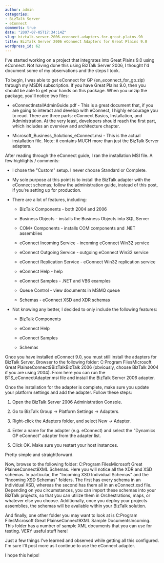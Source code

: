```yaml
---
author: admin
categories:
- BizTalk Server
- eConnect
comments: true
date: "2007-07-05T17:34:14Z"
slug: biztalk-server-2006-econnect-adapters-for-great-plains-90
title: BizTalk Server 2006 eConnect Adapters for Great Plains 9.0
wordpress_id: 62
---
```


I've started working on a project that integrates into Great Plains 9.0 using eConnect. Not having done this using BizTalk Server 2006, I thought I'd document some of my observations and the steps I took.




To begin, I was able to get eConnect for GP (en_econnect_for_gp.zip) through my MSDN subscription. If you have Great Plains 9.0, then you should be able to get your hands on this package. When you unzip the package, you'll notice two files:






  * eConnectInstallAdminGuide.pdf - This is a great document that, if you are going to interact and develop with eConnect, I highly encourage you to read. There are three parts: eConnect Basics, Installation, and Administration. At the very least, developers should reach the first part, which includes an overview and architecture chapter.

  * Microsoft_Business_Solutions_eConnect.msi - This is the actual installation file. Note: it contains MUCH more than just the BizTalk Server adapters.



After reading through the eConnect guide, I ran the installation MSI file. A few highlights / comments:






  * I chose the "Custom" setup. I never choose Standard or Complete.

  * My sole purpose at this point is to install the BizTalk adapter with the eConnect schemas; follow the administration guide, instead of this post, if you're setting up for production.

  * There are a lot of features, including:


    * BizTalk Components - both 2004 and 2006

    * Business Objects - installs the Business Objects into SQL Server

    * COM+ Components - installs COM components and .NET assemblies

    * eConnect Incoming Service - incoming eConnect Win32 service

    * eConnect Outgoing Service - outgoing eConnect Win32 service

    * eConnect Replication Service - eConnect Win32 replication service

    * eConnect Help - help

    * eConnect Samples - .NET and VB6 examples

    * Queue Control - view documents in MSMQ queue

    * Schemas - eConnect XSD and XDR schemas


  * Not knowing any better, I decided to only include the following features:


    * BizTalk Components

    * eConnect Help

    * eConnect Samples

    * Schemas



Once you have installed eConnect 9.0, you must still install the adapters for BizTalk Server. Browser to the following folder: C:Program FilesMicrosoft Great PlainseConnect9BizTalkBizTalk 2006 (obviously, choose BizTalk 2004 if you are using 2004). From here you can run the BTS_eConnectAdapter.msi file and install the BizTalk Server 2006 adapter.




Once the installation for the adapter is complete, make sure you update your platform settings and add the adapter. Follow these steps:






  1. Open the BizTalk Server 2006 Administration Console.

  2. Go to BizTalk Group -> Platform Settings -> Adapters.

  3. Right-click the Adapters folder, and select New -> Adapter.

  4. Enter a name for the adapter (e.g. eConnect) and select the "Dynamics GP eConnect" adapter from the adapter list.

  5. Click OK. Make sure you restart your host instances.



Pretty simple and straightforward.




Now, browse to the following folder: C:Program FilesMicrosoft Great PlainseConnect9XML Schemas. Here you will notice all the XDR and XSD schemas. In particular, the "Incoming XSD Individual Schemas" and the "Incoming XSD Schemas" folders. The first has every schema in an individual XSD, whereas the second has them all in an eConnect.xsd file. Depending on you circumstances, you can import these schemas into your BizTalk projects, so that you can utilize them in Orchestrations, maps, or whatever else you choose. Additionally, once you deploy your projects assemblies, the schemas will be available within your BizTalk solution.




And finally, one other folder you may want to look at is C:Program FilesMicrosoft Great PlainseConnect9XML Sample DocumentsIncoming. This folder has a number of sample XML documents that you can use for testing. VERY useful stuff here!




Just a few things I've learned and observed while getting all this configured. I'm sure I'll post more as I continue to use the eConnect adapter.




I hope this helps!
